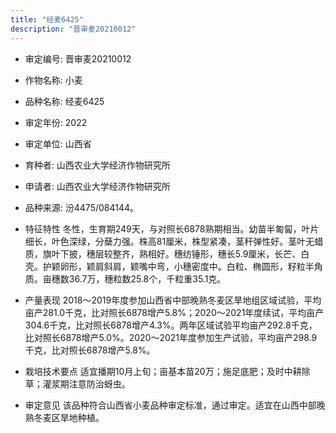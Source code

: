 ```yaml
---
title: "经麦6425"
description: "晋审麦20210012"
---
```

* 审定编号:  晋审麦20210012

*  作物名称:  小麦

*  品种名称:  经麦6425

*  审定年份:  2022

*  审定单位:  山西省

* 育种者:  山西农业大学经济作物研究所

*  申请者:  山西农业大学经济作物研究所

*  品种来源:  汾4475/084144。

*  特征特性
冬性，生育期249天，与对照长6878熟期相当。幼苗半匍匐，叶片细长，叶色深绿，分蘖力强。株高81厘米，株型紧凑，茎秆弹性好。茎叶无蜡质，旗叶下披，穗层较整齐，熟相好。穗纺锤形，穗长5.9厘米，长芒、白壳。护颖卵形，颖肩斜肩，颖嘴中弯，小穗密度中。白粒、椭圆形，籽粒半角质。亩穗数36.7万，穗粒数25.8个，千粒重35.1克。

*  产量表现
2018～2019年度参加山西省中部晚熟冬麦区旱地组区域试验，平均亩产281.0千克，比对照长6878增产5.8%；2020～2021年度续试，平均亩产304.6千克，比对照长6878增产4.3%。两年区域试验平均亩产292.8千克，比对照长6878增产5.0%。2020～2021年度参加生产试验，平均亩产298.9千克，比对照长6878增产5.8%。

*  栽培技术要点
适宜播期10月上旬；亩基本苗20万；施足底肥；及时中耕除草；灌浆期注意防治蚜虫。

*  审定意见
该品种符合山西省小麦品种审定标准，通过审定。适宜在山西中部晚熟冬麦区旱地种植。
